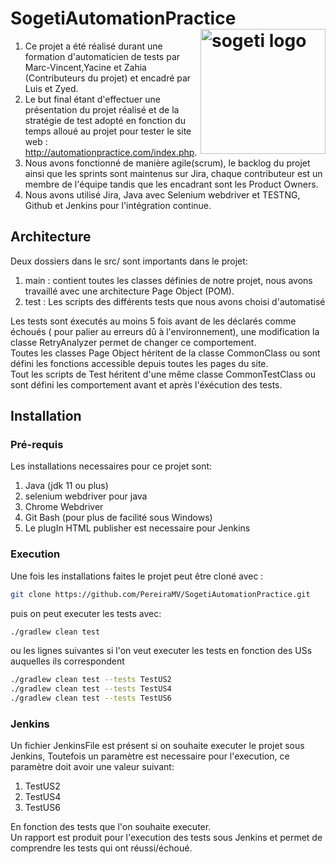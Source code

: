 

# SogetiAutomationPractice <img src="https://upload.wikimedia.org/wikipedia/commons/thumb/7/75/Sogeti-logo-2018.svg/1200px-Sogeti-logo-2018.svg.png" alt="sogeti logo" width="200" align="right"/>

1. Ce projet a été réalisé durant une formation d'automaticien de tests par Marc-Vincent,Yacine et Zahia (Contributeurs du projet) et encadré par Luis et Zyed.
1. Le but final étant d'effectuer une présentation du projet réalisé et de la stratégie de test adopté en fonction du temps alloué au projet pour tester le site web : http://automationpractice.com/index.php.
1. Nous avons fonctionné de manière agile(scrum), le backlog du projet ainsi que les sprints sont maintenus sur Jira, chaque contributeur est un membre de l'équipe tandis que les encadrant sont les Product Owners.
1. Nous avons utilisé Jira, Java avec Selenium webdriver et TESTNG, Github et Jenkins pour l'intégration continue.

## Architecture
Deux dossiers dans le src/ sont importants dans le projet:
1. main : contient toutes les classes définies de notre projet, nous avons travaillé avec une architecture Page Object (POM).
1. test : Les scripts des différents tests que nous avons choisi d'automatisé

Les tests sont éxecutés au moins 5 fois avant de les déclarés comme échoués ( pour palier au erreurs dû à l'environnement), une modification la classe RetryAnalyzer permet de changer ce comportement.
<br>
Toutes les classes Page Object héritent de la classe CommonClass ou sont défini les fonctions accessible depuis toutes les pages du site.
<br>
Tout les scripts de Test héritent d'une même classe CommonTestClass ou sont défini les comportement avant et après l'éxécution des tests.

## Installation

### Pré-requis

Les installations necessaires pour ce projet sont:
1. Java (jdk 11 ou plus)
2. selenium webdriver pour java
3. Chrome Webdriver
4. Git Bash (pour plus de facilité sous Windows)
5. Le plugIn HTML publisher est necessaire pour Jenkins

### Execution

Une fois les installations faites le projet peut être cloné avec :

 ```bash
git clone https://github.com/PereiraMV/SogetiAutomationPractice.git
```
puis on peut executer les tests avec:
```bash
./gradlew clean test
```
ou les lignes suivantes si l'on veut executer les tests en fonction des USs auquelles ils correspondent

```bash
./gradlew clean test --tests TestUS2
./gradlew clean test --tests TestUS4
./gradlew clean test --tests TestUS6
```
### Jenkins

Un fichier JenkinsFile est présent si on souhaite executer le projet sous Jenkins, Toutefois un paramètre est necessaire pour l'execution, ce paramètre doit avoir une valeur suivant:
1. TestUS2
1. TestUS4
1. TestUS6

En fonction des tests que l'on souhaite executer.
<br>
Un rapport est produit pour l'execution des tests sous Jenkins et permet de comprendre les tests qui ont réussi/échoué.
